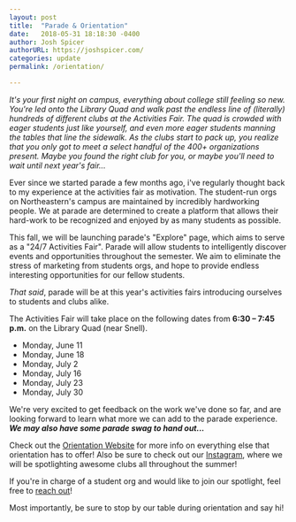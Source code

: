 ```yaml
---
layout: post
title:  "Parade & Orientation"
date:   2018-05-31 18:18:30 -0400
author: Josh Spicer
authorURL: https://joshspicer.com/
categories: update
permalink: /orientation/

---
```


_It's your first night on campus, everything about college still feeling so new. You're led onto the Library Quad and walk past the endless line of (literally) hundreds of different clubs at the Activities Fair. The quad is crowded with eager students just like yourself, and even more eager students manning the tables that line the sidewalk. As the clubs start to pack up, you realize that you only got to meet a select handful of the 400+ organizations present. Maybe you found the right club for you, or maybe you'll need to wait until next year's fair..._

Ever since we started parade a few months ago, i've regularly thought back to my experience at the activities fair as motivation. The student-run orgs on Northeastern's campus are maintained by incredibly hardworking people. We at parade are determined to create a platform that allows their hard-work to be recognized and enjoyed by as many students as possible.

This fall, we will be launching parade's "Explore" page, which aims to serve as a "24/7 Activities Fair". Parade will allow students to intelligently discover events and opportunities throughout the semester. We aim to eliminate the stress of marketing from students orgs, and hope to provide endless interesting opportunities for our fellow students.

_That said_, parade will be at this year's activities fairs introducing ourselves to students and clubs alike.

The Activities Fair will take place on the following dates from **6:30 – 7:45 p.m.** on the Library Quad (near Snell).

  * Monday, June 11
  * Monday, June 18
  * Monday, July 2
  * Monday, July 16
  * Monday, July 23
  * Monday, July 30


 We're very excited to get feedback on the work we've done so far, and are looking forward to learn what more we can add to the parade experience. **_We may also have some parade swag to hand out..._**

Check out the [Orientation Website][orientation-site] for more info on everything else that orientation has to offer!  Also be sure to check out our [Instagram][instagram], where we will be spotlighting awesome clubs all throughout the summer!

If you're in charge of a student org and would like to join our spotlight, feel free to [reach out][email]!

Most importantly, be sure to stop by our table during orientation and say hi!

[orientation-site]: https://www.northeastern.edu/orientation/
[instagram]: http://instagram.com/paradeapp
[email]: mailto:outreach@parade.events
